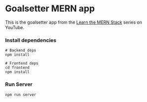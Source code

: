 # Goalsetter MERN app

This is the goalsetter app from the [Learn the MERN Stack](https://www.youtube.com/watch?v=-0exw-9YJBo) series on YouTube.


### Install dependencies

```
# Backend deps
npm install

# Frontend deps
cd frontend
npm install
```

### Run Server

```
npm run server
```
